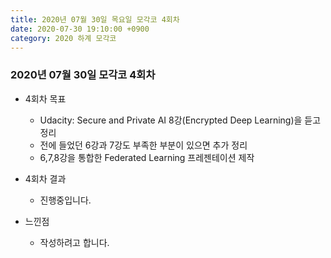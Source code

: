 ```yaml
---
title: 2020년 07월 30일 목요일 모각코 4회차
date: 2020-07-30 19:10:00 +0900
category: 2020 하계 모각코
---
```


### 2020년 07월 30일 모각코 4회차   

* 4회차 목표  
	* Udacity: Secure and Private AI 8강(Encrypted Deep Learning)을 듣고 정리
	* 전에 들었던 6강과 7강도 부족한 부분이 있으면 추가 정리   
	* 6,7,8강을 통합한 Federated Learning 프레젠테이션 제작      

* 4회차 결과   
	* 진행중입니다.   

* 느낀점   
	* 작성하려고 합니다.   
